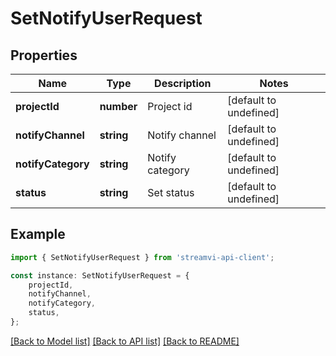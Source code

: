 # SetNotifyUserRequest


## Properties

Name | Type | Description | Notes
------------ | ------------- | ------------- | -------------
**projectId** | **number** | Project id | [default to undefined]
**notifyChannel** | **string** | Notify channel | [default to undefined]
**notifyCategory** | **string** | Notify category | [default to undefined]
**status** | **string** | Set status | [default to undefined]

## Example

```typescript
import { SetNotifyUserRequest } from 'streamvi-api-client';

const instance: SetNotifyUserRequest = {
    projectId,
    notifyChannel,
    notifyCategory,
    status,
};
```

[[Back to Model list]](../README.md#documentation-for-models) [[Back to API list]](../README.md#documentation-for-api-endpoints) [[Back to README]](../README.md)

